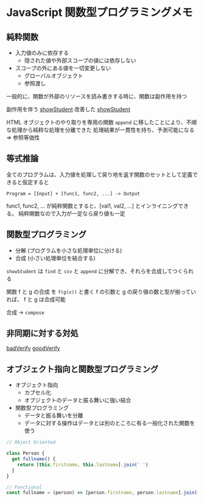 # JavaScript 関数型プログラミングメモ

## 純粋関数

- 入力値のみに依存する
  - 隠された値や外部スコープの値には依存しない
- スコープの外にある値を一切変更しない
  - グローバルオブジェクト
  - 参照渡し

一般的に、関数が外部のリソースを読み書きする時に、関数は副作用を持つ

副作用を伴う [showStudent](./src/1-2-2_bad_show_student.js)
改善した [showStudent](./src/1-2-2_good_show_student.js)

HTML オブジェクトのやり取りを専用の関数 `append` に移したことにより、不順な処理から純粋な処理を分離できた
処理結果が一貫性を持ち、予測可能になる => 参照等価性

## 等式推論

全てのプログラムは、入力値を処理して戻り地を返す関数のセットとして定義できると仮定すると

```
Program = [Input] + [func1, func2, ...] -> Output
```

func1, func2, ... が純粋関数とすると、[val1, val2, ...] とインライニングできる。
純粋関数なので入力が一定なら戻り値も一定

## 関数型プログラミング

- 分解 (プログラムを小さな処理単位に分ける)
- 合成 (小さい処理単位を結合する)

`showStudent` は `find` と `csv` と `append` に分解でき、それらを合成してつくられる

関数 f と g の合成 を `f(g(x))` と書く
f の引数と g の戻り値の数と型が揃っていれば、 f と g は合成可能

合成 -> `compose`

## 非同期に対する対処

[badVerify](./src/1-3-3_bad_verify.js)
[goodVerify](./src/1-3-3_good_verify.js)

## オブジェクト指向と関数型プログラミング

- オブジェクト指向
  - カプセル化
  - オブジェクトのデータと振る舞いに強い結合
- 関数型プログラミング
  - データと振る舞いを分離
  - データに対する操作はデータとは別のところに有る一般化された関数を使う

```js
// Object Oriented

class Person {
  get fullname() {
    return [this.firstname, this.lastname].join(' ')
  }
}

// Functional
const fullname = (person) => [person.firstname, person.lastname].join(' ')
```
